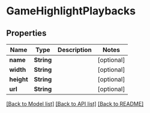 # GameHighlightPlaybacks

## Properties

Name | Type | Description | Notes
------------ | ------------- | ------------- | -------------
**name** | **String** |  | [optional] 
**width** | **String** |  | [optional] 
**height** | **String** |  | [optional] 
**url** | **String** |  | [optional] 

[[Back to Model list]](../README.md#documentation-for-models) [[Back to API list]](../README.md#documentation-for-api-endpoints) [[Back to README]](../README.md)


